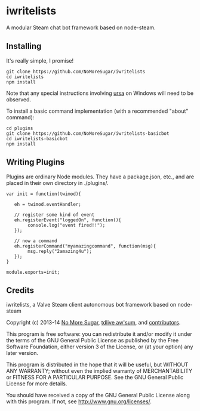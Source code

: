 # iwritelists

A modular Steam chat bot framework based on node-steam.

## Installing

It's really simple, I promise!

    git clone https://github.com/NoMoreSugar/iwritelists
    cd iwritelists
    npm install


Note that any special instructions involving [ursa](https://github.com/Medium/ursa) on Windows will need to be observed.

To install a basic command implementation (with a recommended "about" command):

    cd plugins
    git clone https://github.com/NoMoreSugar/iwritelists-basicbot
    cd iwritelists-basicbot
    npm install

## Writing Plugins

Plugins are ordinary Node modules. They have a package.json, etc., and are placed in their own directory in ./plugins/.

    var init = function(twimod){
       
       eh = twimod.eventHandler;
       
       // register some kind of event
       eh.registerEvent("loggedOn", function(){
            console.log("event fired!!");
       });
       
       // now a command
       eh.registerCommand("myamazingcommand", function(msg){
            msg.reply("2amazing4u");
       });
    }
    
    module.exports=init;

## Credits

iwritelists, a Valve Steam client autonomous bot framework based on node-steam

Copyright (c) 2013-14 [No More Sugar](http://nomoresugar.github.io), [tdlive aw'sum](http://tdlive.me/), and
[contributors](https://github.com/NoMoreSugar/iwritelists/graphs/contributors).

This program is free software: you can redistribute it and/or modify
it under the terms of the GNU General Public License as published by
the Free Software Foundation, either version 3 of the License, or
(at your option) any later version.

This program is distributed in the hope that it will be useful,
but WITHOUT ANY WARRANTY; without even the implied warranty of
MERCHANTABILITY or FITNESS FOR A PARTICULAR PURPOSE.  See the
GNU General Public License for more details.

You should have received a copy of the GNU General Public License
along with this program.  If not, see <http://www.gnu.org/licenses/>.
